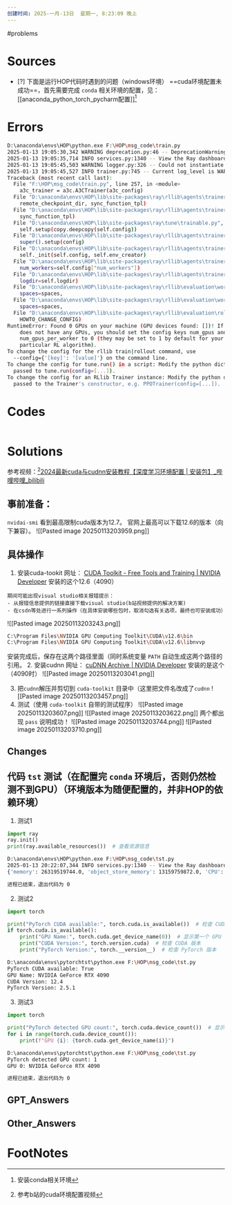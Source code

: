 ```yaml
---
创建时间: 2025-一月-13日  星期一, 8:23:09 晚上
---
```

#problems 

# Sources

- [?] 下面是运行HOP代码时遇到的问题（windows环境）
==cuda环境配置未成功==，首先需要完成 `conda` 相关环境的配置，见： [[anaconda_python_torch_pycharm配置]][^2]

# Errors
```bash
D:\anaconda\envs\HOP\python.exe F:\HOP\msg_code\train.py 
2025-01-13 19:05:30,342	WARNING deprecation.py:46 -- DeprecationWarning: ray.rllib.utils.torch_ops.[...] has been deprecated. Use ray.rllib.utils.torch_utils.[...] instead. This will raise an error in the future!
2025-01-13 19:05:35,714	INFO services.py:1340 -- View the Ray dashboard at http://127.0.0.1:8265
2025-01-13 19:05:45,503	WARNING logger.py:326 -- Could not instantiate JsonLogger: Circular reference detected.
2025-01-13 19:05:45,527	INFO trainer.py:745 -- Current log_level is WARN. For more information, set 'log_level': 'INFO' / 'DEBUG' or use the -v and -vv flags.
Traceback (most recent call last):
  File "F:\HOP\msg_code\train.py", line 257, in <module>
    a3c_trainer = a3c.A3CTrainer(a3c_config)
  File "D:\anaconda\envs\HOP\lib\site-packages\ray\rllib\agents\trainer_template.py", line 103, in __init__
    remote_checkpoint_dir, sync_function_tpl)
  File "D:\anaconda\envs\HOP\lib\site-packages\ray\rllib\agents\trainer.py", line 662, in __init__
    sync_function_tpl)
  File "D:\anaconda\envs\HOP\lib\site-packages\ray\tune\trainable.py", line 121, in __init__
    self.setup(copy.deepcopy(self.config))
  File "D:\anaconda\envs\HOP\lib\site-packages\ray\rllib\agents\trainer_template.py", line 113, in setup
    super().setup(config)
  File "D:\anaconda\envs\HOP\lib\site-packages\ray\rllib\agents\trainer.py", line 764, in setup
    self._init(self.config, self.env_creator)
  File "D:\anaconda\envs\HOP\lib\site-packages\ray\rllib\agents\trainer_template.py", line 141, in _init
    num_workers=self.config["num_workers"])
  File "D:\anaconda\envs\HOP\lib\site-packages\ray\rllib\agents\trainer.py", line 1733, in _make_workers
    logdir=self.logdir)
  File "D:\anaconda\envs\HOP\lib\site-packages\ray\rllib\evaluation\worker_set.py", line 118, in __init__
    spaces=spaces,
  File "D:\anaconda\envs\HOP\lib\site-packages\ray\rllib\evaluation\worker_set.py", line 489, in _make_worker
    spaces=spaces,
  File "D:\anaconda\envs\HOP\lib\site-packages\ray\rllib\evaluation\rollout_worker.py", line 575, in __init__
    HOWTO_CHANGE_CONFIG)
RuntimeError: Found 0 GPUs on your machine (GPU devices found: [])! If your machine
    does not have any GPUs, you should set the config keys num_gpus and
    num_gpus_per_worker to 0 (they may be set to 1 by default for your
    particular RL algorithm).
To change the config for the rllib train|rollout command, use
  --config={'[key]': '[value]'} on the command line.
To change the config for tune.run() in a script: Modify the python dict
  passed to tune.run(config=[...]).
To change the config for an RLlib Trainer instance: Modify the python dict
  passed to the Trainer's constructor, e.g. PPOTrainer(config=[...]).
```

# Codes

```python

```

# Solutions
参考视频：[^1][2024最新cuda与cudnn安装教程【深度学习环境配置 \| 安装包】\_哔哩哔哩\_bilibili](https://www.bilibili.com/video/BV116eBefETi/?spm_id_from=333.337.search-card.all.click&vd_source=6c33cf6826337aad387874b66413aa72)
## 事前准备：
`nvidai-smi` 看到最高限制cuda版本为12.7。 官网上最高可以下载12.6的版本（向下兼容）。
![[Pasted image 20250113203959.png]]
## 具体操作
1. 安装cuda-tookit
   网址： [CUDA Toolkit - Free Tools and Training \| NVIDIA Developer](https://developer.nvidia.com/cuda-toolkit)
   安装的这个12.6（4090）
   
 ```ad-help
期间可能出现visual studio相关报错提示：
- 从报错信息提供的链接直接下载visual studio(b站视频提供的解决方案)
- 在csdn等处进行一系列操作（在具体安装哪些包时，取消勾选有关选项，最终也可安装成功）
```

![[Pasted image 20250113203243.png]]
```bash
C:\Program Files\NVIDIA GPU Computing Toolkit\CUDA\v12.6\bin
C:\Program Files\NVIDIA GPU Computing Toolkit\CUDA\v12.6\libnvvp
```
安装完成后，保存在这两个路径里面（同时系统变量 `PATH` 自动生成这两个路径的引用。
2. 安装cudnn
   网址： [cuDNN Archive \| NVIDIA Developer](https://developer.nvidia.com/rdp/cudnn-archive)
   安装的是这个（4090时）
![[Pasted image 20250113203041.png]]

3. 把`cudnn`解压并剪切到 `cuda-toolkit` 目录中（这里把文件名改成了`cudnn`
   ![[Pasted image 20250113203457.png]]
4. 测试（使用 `cuda-toolkit` 自带的测试程序）
   ![[Pasted image 20250113203607.png]]
   ![[Pasted image 20250113203622.png]]
两个都出现 `pass` 说明成功！
![[Pasted image 20250113203744.png]]
![[Pasted image 20250113203710.png]]

## Changes
## 代码 `tst` 测试（在配置完 `conda` 环境后，否则仍然检测不到GPU）（环境版本为随便配置的，并非HOP的依赖环境）
1. 测试1
```python
import ray
ray.init()
print(ray.available_resources())  # 查看资源信息
```

```bash
D:\anaconda\envs\HOP\python.exe F:\HOP\msg_code\tst.py 
2025-01-13 20:22:07,344	INFO services.py:1340 -- View the Ray dashboard at http://127.0.0.1:8265
{'memory': 26319519744.0, 'object_store_memory': 13159759872.0, 'CPU': 32.0, 'node:127.0.0.1': 1.0, 'GPU': 1.0}

进程已结束，退出代码为 0

```

2. 测试2
```python
import torch

print("PyTorch CUDA available:", torch.cuda.is_available())  # 检查 CUDA 是否可用
if torch.cuda.is_available():
    print("GPU Name:", torch.cuda.get_device_name(0))  # 显示第一个 GPU 的名称
    print("CUDA Version:", torch.version.cuda)  # 检查 CUDA 版本
    print("PyTorch Version:", torch.__version__)  # 检查 PyTorch 版本
```

```bash
D:\anaconda\envs\pytorchtst\python.exe F:\HOP\msg_code\tst.py 
PyTorch CUDA available: True
GPU Name: NVIDIA GeForce RTX 4090
CUDA Version: 12.4
PyTorch Version: 2.5.1

```

3. 测试3
```python
import torch

print("PyTorch detected GPU count:", torch.cuda.device_count())  # 显示 GPU 数量
for i in range(torch.cuda.device_count()):
    print(f"GPU {i}: {torch.cuda.get_device_name(i)}")
```

```bash
D:\anaconda\envs\pytorchtst\python.exe F:\HOP\msg_code\tst.py 
PyTorch detected GPU count: 1
GPU 0: NVIDIA GeForce RTX 4090

进程已结束，退出代码为 0
```


## GPT_Answers


## Other_Answers


# FootNotes

[^2]: 安装conda相关环境
[^1]: 参考b站的cuda环境配置视频
